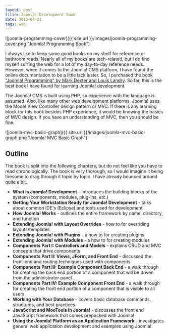 ```yaml
---
layout: post
title: Joomla! Development Book
date: 2013-04-21 
tags: web
---
```


![joomla-programming-cover]({{ site.url }}/images/joomla-programming-cover.png "Joomla! Programming Book")

I always like to keep some good books on my shelf for reference or bathroom reads. Nearly all of my books are tech-related, but I do find myself surfing the web for a lot of my day-to-day reference needs. However, when it comes to the Joomla! CMS platform, I have found the online documentation to be a little lack luster. So, I purchased the book ["Joomla! Programming" by Mark Dexter and Louis Landry](http://www.amazon.com/dp/013278081X). So far, this is the best book I have found for learning Joomla! development.

The Joomla! CMS is built using PHP, so experience with the language is assumed. Also, like many other web development platforms, Joomla! uses the Model View Controller design pattern or MVC. If there is any learning block for this book besides PHP experience, it would be knowing the basics of MVC design. If you have an understanding of MVC, then you should be fine.

![joomla-mvc-basic-graph]({{ site.url }}/images/joomla-mvc-basic-graph.png "Joomla! MVC Basic Graph")

## Outline

The book is split into the following chapters, but do not feel like you have to read chronologically. The book is very thorough, so I would imagine it being tiresome to drag through it topic by topic. I have already bounced around quite a bit.

- **What is Joomla! Development** - introduces the building blocks of the system (components, modules, plug-ins, etc.)
- **Getting Your Workstation Ready for Joomla! Development** - talks about common IDE's (Eclipse) and tools used for development
- **How Joomla! Works** - outlines the entire framework by name, directory, and function
- **Extending Joomla! with Layout Overrides** - how to for overriding layouts/templates
- **Extending Joomla! with Plugins** - a how to for creating plugins
- **Extending Joomla! with Modules** - a how to for creating modules
- **Components Part I: Controllers and Models** - explains CRUD and MVC concepts that drive components
- **Components Part II: Views, JForm, and Front End** - discussed the front-end and routing techniques used with components
- **Components Part III: Example Component Back End** - a walk through for creating the back end portion of a component that will be driven from the administrator panel
- **Components Part IV: Example Component Front End** - a walk through for creating the front end portion of a component that is visible to all users
- **Working with Your Database** - covers basic database commands, structures, and best practices
- **JavaScript and MooTools in Joomla!** - discusses the front end JavaScript framework that comes prepacked with Joomla!
- **Using the Joomla! Platform as an Application Framework** - investigates general web application development and examples using Joomla!
